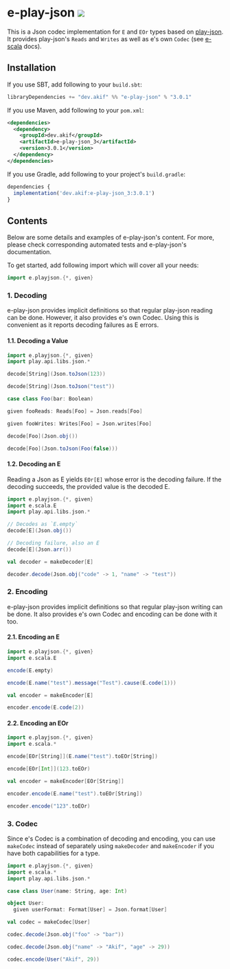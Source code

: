 [//]: # "This file is generated by [mdoc](https://scalameta.org/mdoc). Do not edit it directly as it will be overwritten. Instead edit corresponding file in docs folder."

# e-play-json [![](https://img.shields.io/badge/docs-3.0.1-brightgreen.svg?style=for-the-badge&logo=scala&color=dc322f&labelColor=333333)](https://javadoc.io/doc/dev.akif/e-play-json_3)

This is a Json codec implementation for `E` and `EOr` types based on [play-json]((https://github.com/playframework/play-json)). It provides play-json's `Reads` and `Writes` as well as e's own `Codec` (see [e-scala](/e-scala/README.md#3-codec-decoder-and-encoder) docs).

## Installation

If you use SBT, add following to your `build.sbt`:

```scala
libraryDependencies += "dev.akif" %% "e-play-json" % "3.0.1"
```

If you use Maven, add following to your `pom.xml`:

```xml
<dependencies>
  <dependency>
    <groupId>dev.akif</groupId>
    <artifactId>e-play-json_3</artifactId>
    <version>3.0.1</version>
  </dependency>
</dependencies>
```

If you use Gradle, add following to your project's `build.gradle`:

```javascript
dependencies {
  implementation('dev.akif:e-play-json_3:3.0.1')
}
```

## Contents

Below are some details and examples of e-play-json's content. For more, please check corresponding automated tests and e-play-json's documentation.

To get started, add following import which will cover all your needs:

```scala
import e.playjson.{*, given}
```

### 1. Decoding

e-play-json provides implicit definitions so that regular play-json reading can be done. However, it also provides e's own Codec. Using this is convenient as it reports decoding failures as E errors.

#### 1.1. Decoding a Value

```scala mdoc:reset:to-string
import e.playjson.{*, given}
import play.api.libs.json.*

decode[String](Json.toJson(123))

decode[String](Json.toJson("test"))

case class Foo(bar: Boolean)

given fooReads: Reads[Foo] = Json.reads[Foo]

given fooWrites: Writes[Foo] = Json.writes[Foo]

decode[Foo](Json.obj())

decode[Foo](Json.toJson(Foo(false)))
```

#### 1.2. Decoding an E

Reading a Json as E yields `EOr[E]` whose error is the decoding failure. If the decoding succeeds, the provided value is the decoded E.

```scala mdoc:reset:to-string
import e.playjson.{*, given}
import e.scala.E
import play.api.libs.json.*

// Decodes as `E.empty`
decode[E](Json.obj())

// Decoding failure, also an E
decode[E](Json.arr())

val decoder = makeDecoder[E]

decoder.decode(Json.obj("code" -> 1, "name" -> "test"))
```

### 2. Encoding

e-play-json provides implicit definitions so that regular play-json writing can be done. It also provides e's own Codec and encoding can be done with it too.

#### 2.1. Encoding an E

```scala mdoc:reset:to-string
import e.playjson.{*, given}
import e.scala.E

encode(E.empty)

encode(E.name("test").message("Test").cause(E.code(1)))

val encoder = makeEncoder[E]

encoder.encode(E.code(2))
```

#### 2.2. Encoding an EOr

```scala mdoc:reset:to-string
import e.playjson.{*, given}
import e.scala.*

encode[EOr[String]](E.name("test").toEOr[String])

encode[EOr[Int]](123.toEOr)

val encoder = makeEncoder[EOr[String]]

encoder.encode(E.name("test").toEOr[String])

encoder.encode("123".toEOr)
```

### 3. Codec

Since e's Codec is a combination of decoding and encoding, you can use `makeCodec` instead of separately using `makeDecoder` and `makeEncoder` if you have both capabilities for a type.

```scala mdoc:reset:to-string
import e.playjson.{*, given}
import e.scala.*
import play.api.libs.json.*

case class User(name: String, age: Int)

object User:
  given userFormat: Format[User] = Json.format[User]

val codec = makeCodec[User]

codec.decode(Json.obj("foo" -> "bar"))

codec.decode(Json.obj("name" -> "Akif", "age" -> 29))

codec.encode(User("Akif", 29))
```
